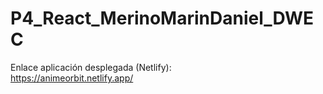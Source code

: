 # P4_React_MerinoMarinDaniel_DWEC

Enlace aplicación desplegada (Netlify):  
https://animeorbit.netlify.app/
